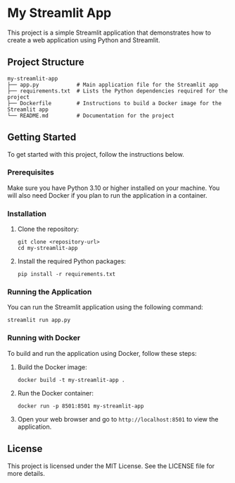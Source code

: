 # My Streamlit App

This project is a simple Streamlit application that demonstrates how to create a web application using Python and Streamlit.

## Project Structure

```
my-streamlit-app
├── app.py            # Main application file for the Streamlit app
├── requirements.txt  # Lists the Python dependencies required for the project
├── Dockerfile        # Instructions to build a Docker image for the Streamlit app
└── README.md         # Documentation for the project
```

## Getting Started

To get started with this project, follow the instructions below.

### Prerequisites

Make sure you have Python 3.10 or higher installed on your machine. You will also need Docker if you plan to run the application in a container.

### Installation

1. Clone the repository:
   ```
   git clone <repository-url>
   cd my-streamlit-app
   ```

2. Install the required Python packages:
   ```
   pip install -r requirements.txt
   ```

### Running the Application

You can run the Streamlit application using the following command:
```
streamlit run app.py
```

### Running with Docker

To build and run the application using Docker, follow these steps:

1. Build the Docker image:
   ```
   docker build -t my-streamlit-app .
   ```

2. Run the Docker container:
   ```
   docker run -p 8501:8501 my-streamlit-app
   ```

3. Open your web browser and go to `http://localhost:8501` to view the application.

## License

This project is licensed under the MIT License. See the LICENSE file for more details.